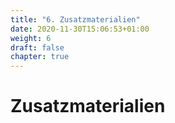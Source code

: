 ```yaml
---
title: "6. Zusatzmaterialien"
date: 2020-11-30T15:06:53+01:00
weight: 6
draft: false
chapter: true
---
```


# Zusatzmaterialien

